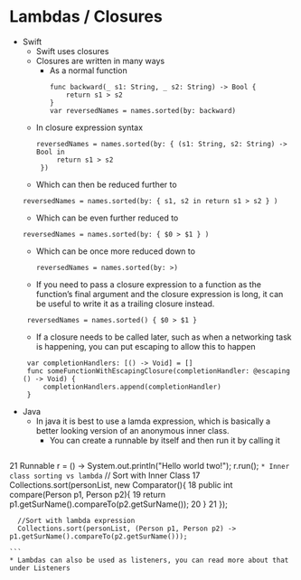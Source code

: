 # Lambdas / Closures

* Swift
  * Swift uses closures
  * Closures are written in many ways
    * As a normal function
      ```
      func backward(_ s1: String, _ s2: String) -> Bool {
          return s1 > s2
      }
      var reversedNames = names.sorted(by: backward)
      ```
   * In closure expression syntax
     ```
     reversedNames = names.sorted(by: { (s1: String, s2: String) -> Bool in
          return s1 > s2
      })
     ```
   * Which can then be reduced further to 
    ```
    reversedNames = names.sorted(by: { s1, s2 in return s1 > s2 } )
    ```
   * Which can be even further reduced to 
    ```
    reversedNames = names.sorted(by: { $0 > $1 } )
    ```
   * Which can be once more reduced down to
     ```
     reversedNames = names.sorted(by: >)
     ```
     
   * If you need to pass a closure expression to a function as the function’s final argument and the closure expression is long, it can be useful to write it as a trailing closure instead.
   ```
    reversedNames = names.sorted() { $0 > $1 }
   ```
   * If a closure needs to be called later, such as when a networking task is happening, you can put escaping to allow this to happen
   ```
    var completionHandlers: [() -> Void] = []
    func someFunctionWithEscapingClosure(completionHandler: @escaping () -> Void) {
        completionHandlers.append(completionHandler)
    }
   ```
* Java
  * In java it is best to use a lamda expression, which is basically a better looking version of an anonymous inner class.
    * You can create a runnable by itself and then run it by calling it
      ```
21     Runnable r = () -> System.out.println("Hello world two!");
       r.run();
      ```
    * Inner class sorting vs lambda
    ```
      // Sort with Inner Class
17     Collections.sort(personList, new Comparator<Person>(){
18       public int compare(Person p1, Person p2){
19         return p1.getSurName().compareTo(p2.getSurName());
20       }
21     });

      //Sort with lambda expression
      Collections.sort(personList, (Person p1, Person p2) -> p1.getSurName().compareTo(p2.getSurName()));

    ```
    * Lambdas can also be used as listeners, you can read more about that under Listeners
    
